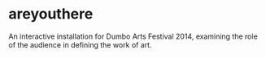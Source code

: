 areyouthere
===========

An interactive installation for Dumbo Arts Festival 2014, examining the role of the audience in defining the work of art.

